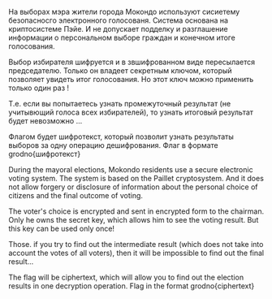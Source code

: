 На выборах мэра жители города Мокондо используют сисиетему безопасносго электронного голосованя. Система основана на криптосистеме Пэйе. И не допускает подделку и разглашение информации о персональном выборе граждан и конечном итоге голосования.

Выбор избирателя шифруется и в звшифрованном виде пересылается председателю. Только он владеет секретным ключом, который позволяет увидеть итог голосования. Но этот ключ можно применить только один раз !

Т.е. если вы попытаетесь узнать промежуточный результат (не учитывющий голоса всех избирателей), то узнать итоговый результат будет невозможно ...

Флагом будет шифротекст, который позволит узнать результаты выборов за одну операцию дешифрования.
Флаг в формате grodno{шифротекст}

During the mayoral elections, Mokondo residents use a secure electronic voting system. The system is based on the Paillet cryptosystem. And it does not allow forgery or disclosure of information about the personal choice of citizens and the final outcome of voting.

The voter's choice is encrypted and sent in encrypted form to the chairman. Only he owns the secret key, which allows him to see the voting result. But this key can be used only once!

Those. if you try to find out the intermediate result (which does not take into account the votes of all voters), then it will be impossible to find out the final result...

The flag will be ciphertext, which will allow you to find out the election results in one decryption operation.
Flag in the format grodno{ciphertext}
